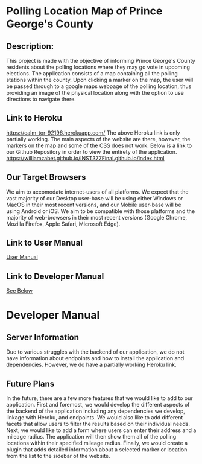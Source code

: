# Polling Location Map of Prince George's County
## Description:
This project is made with the objective of informing Prince George's County residents about the polling locations where they may go vote in upcoming elections. The application consists of a map containing all the polling stations within the county. Upon clicking a marker on the map, the user will be passed through to a google maps webpage of the polling location, thus providing an image of the physical location along with the option to use directions to navigate there.
## Link to Heroku
https://calm-tor-92196.herokuapp.com/
The above Heroku link is only partially working. The main aspects of the website are there, however, the markers on the map and some of the CSS does not work. Below is a link to our Github Repository in order to view the entirety of the application.
https://williamzabet.github.io/INST377Final.github.io/index.html
## Our Target Browsers 
We aim to accomodate internet-users of all platforms. We expect that the vast majority of our Desktop user-base will be using either Windows or MacOS in their most recent versions, and our Mobile user-base will be using Android or iOS. We aim to be compatible with those platforms and the majority of web-browsers in their most recent versions (Google Chrome, Mozilla Firefox, Apple Safari, Microsoft Edge).
## Link to User Manual
[User Manual](/docs/user.md)
## Link to Developer Manual
[See Below](#developer-manual)
# Developer Manual
## Server Information
Due to various struggles with the backend of our application, we do not have information about endpoints and how to install the application and dependencies. However, we do have a partially working Heroku link.
## Future Plans
In the future, there are a few more features that we would like to add to our application. First and foremost, we would develop the different aspects of the backend of the application including any dependencies we develop, linkage with Heroku, and endpoints. We would also like to add different facets that allow users to filter the results based on their individual needs. Next, we would like to add a form where users can enter their address and a mileage radius. The application will then show them all of the polling locations within their specified mileage radius. Finally, we would create a plugin that adds detailed information about a selected marker or location from the list to the sidebar of the website.

